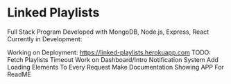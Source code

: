 # Linked Playlists
Full Stack Program Developed with MongoDB, Node.js, Express, React
Currently in Development:

Working on Deployment: https://linked-playlists.herokuapp.com
TODO:
Fetch Playlists Timeout
Work on Dashboard/Intro
Notification System
Add Loading Elements To Every Request
Make Documentation Showing APP For ReadME
